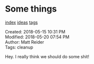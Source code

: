 # Some things

[index](../index.md) [ideas](../ideas.md) [tags](../tags.md)

Created: 2018-05-15 10:31 PM  
Modified: 2018-05-20 07:54 PM  
Author: Matt Reider  
Tags: cleanup  

Hey. I really think we should do some shit!
